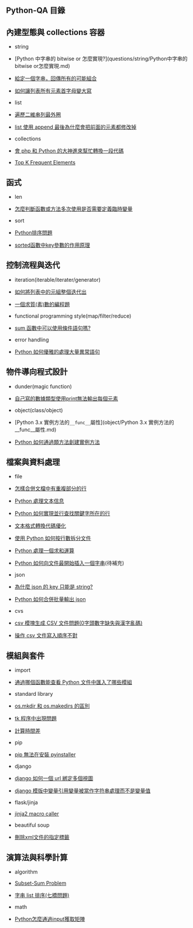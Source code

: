 ## Python-QA 目錄

## 內建型態與 collections 容器

* string
 * [Python 中字串的 bitwise or 怎麼實現?](questions/string/Python中字串的bitwise or怎麼實現.md)
 * [給定一個字串，回傳所有的可能組合](string/給定一個字串，回傳所有的可能組合.md)
 * [如何讓列表所有元素首字母變大寫](string/如何讓列表所有元素首字母變大寫.md)

* list
 * [遍歷二維串列最外圈](list/遍歷二維串列最外圈.md)
 * [list 使用 append 最後為什麼會把前面的元素都修改掉](list/list使用append最後為什麼會把前面的元素都修改掉.md)

* collections
 * [會 php 和 Python 的大神進來幫忙轉換一段代碼](collections/會php和python的大神進來幫忙轉換一段代碼.md)
 * [Top K Frequent Elements](collections/Top_K_Frequent_Elements.md)

## 函式

* len
 * [怎麼判斷函數或方法多次使用是否需要定義臨時變量](len/怎麼判斷函數或方法多次使用是否需要定義臨時變量.md) 

* sort
 * [Python排序問題](sort/Python排序問題.md)
 * [sorted函數中key參數的作用原理](sort/sorted函數中key參數的作用原理.md)

## 控制流程與迭代

* iteration(iterable/iterater/generator)
 * [如何將列表中的元組整個迭代出](iteration/如何將列表中的元組整個迭代出來.md)
 * [一個求質(素)數的編程題](iteration/一個求質(素)數的編程題.md)

* functional programming style(map/filter/reduce)
 * [sum 函數中可以使用條件語句嗎?](fp/sum函數中可以使用條件語句嗎.md)

* error handling
 * [Python 如何優雅的處理大量異常語句](error/Python如何優雅的處理大量異常語句.md) 

## 物件導向程式設計

* dunder(magic function)
 * [自己寫的數據類型使用print無法輸出每個元素](dunder/自己寫的數據類型使用print無法輸出每個元素.md) 

* object(class/object)
 * [Python 3.x 實例方法的`__func__`屬性](object/Python 3.x 實例方法的__func__屬性.md)
 * [Python 如何通過類方法創建實例方法](object/Python如何通過類方法創建實例方法.md)

## 檔案與資料處理
 
* file
 * [怎樣合併文檔中有重複部分的行](file/怎樣合併文檔中有重複部分的行.md)
 * [Python 處理文本信息](file/Python處理文本信息.md)
 * [Python 如何實現並行查找關鍵字所在的行](file/Python如何實現並行查找關鍵字所在的行.md)
 * [文本格式轉換代碼優化](file/文本格式轉換代碼優化.md)
 * [使用 Python 如何按行數拆分文件](file/使用Python如何按行數拆分文件.md)
 * [Python 處理一個求和運算](file/Python處理一個求和運算.md)
 * [Python 如何向文件最開始插入一個字串](file/Python如何向文件最開始插入一個字串.md)(待補充)

* json
 * [為什麼 json 的 key 只能是 string?](json/為什麼json的key只能是string.md)
 * [Python 如何合併批量輸出 json](json/Python如何合併批量輸出json.md)

* cvs
 * [csv 模塊生成 CSV 文件問題(0字頭數字缺失與漢字亂碼)](csv/csv模塊生成CSV文件問題(0字頭數字缺失與漢字亂碼).md)
 * [操作 csv 文件寫入順序不對](csv/操作csv文件寫入順序不對.md)

## 模組與套件

* import
 * [通過哪個函數能查看 Python 文件中匯入了哪些模組](import/通過哪個函數能查看Python文件中匯入了哪些模組.md) 

* standard library
 * [os.mkdir 和 os.makedirs 的區別](standard_lib/os.mkdir和os.makedirs的區別.md) 
 * [tk 程序中出現問題](standard_lib/tk程序中出現問題.md)
 * [計算時間差](standard_lib/計算時間差.md)

* pip
 * [pip 無法在安裝 pyinstaller](pip/pip無法在安裝pyinstaller.md) 

* django
 * [django 如何一個 url 綁定多個視圖](django/django如何一個url綁定多個視圖.md)
 * [django 模版中變量引用變量被當作字符串處理而不是變量值](django/django模版中變量引用變量被當作字符串處理而不是變量值.md)

* flask/jinja
 * [jinja2 macro caller](jinja/jinja2_macro_caller.md) 

* beautiful soup
 * [刪除xml文件的指定標籤](bs/刪除xml文件的指定標籤.md)

## 演算法與科學計算

* algorithm
 * [Subset-Sum Problem](algorithm/subset_sum_problem.md)
 * [字串 list 排序(七橋問題)](algorithm/字串list排序(七橋問題).md)

* math
 * [Python怎麼通過input獲取矩陣](math/Python怎麼通過input獲取矩陣.md)
